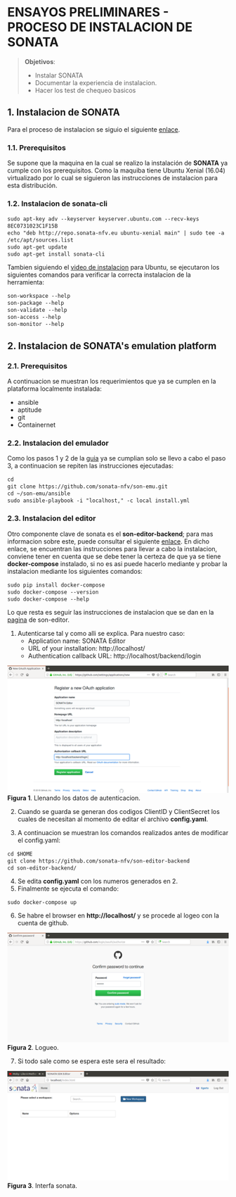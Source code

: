 # ENSAYOS PRELIMINARES - PROCESO DE INSTALACION DE SONATA

> **Objetivos**:
> * Instalar SONATA
> * Documentar la experiencia de instalacion.
> * Hacer los test de chequeo basicos

## 1. Instalacion de SONATA

Para el proceso de instalacion se siguio el siguiente [enlace](https://github.com/sonata-nfv/son-tutorials/blob/master/docs/component_installation.md).

### 1.1. Prerequisitos
Se supone que la maquina en la cual se realizo la instalación de **SONATA** ya cumple con los prerequisitos. Como la maquiba tiene Ubuntu Xenial (16.04) virtualizado por lo cual se siguieron las instrucciones de instalacion para esta distribución.

### 1.2. Instalacion de sonata-cli

```
sudo apt-key adv --keyserver keyserver.ubuntu.com --recv-keys 8EC0731023C1F15B
echo "deb http://repo.sonata-nfv.eu ubuntu-xenial main" | sudo tee -a /etc/apt/sources.list
sudo apt-get update
sudo apt-get install sonata-cli
```

Tambien siguiendo el [video de instalacion](https://youtu.be/Hk4j3NcnB4A) para Ubuntu, se ejecutaron los siguientes comandos para verificar la correcta instalacion de la herramienta:

```
son-workspace --help
son-package --help
son-validate --help
son-access --help
son-monitor --help
```

## 2. Instalacion de SONATA's emulation platform

### 2.1. Prerequisitos
A continuacion se muestran los requerimientos que ya se cumplen en la plataforma localmente instalada:
* ansible
* aptitude
* git
* Containernet

### 2.2. Instalacion del emulador

Como los pasos 1 y 2 de la [guia](https://github.com/sonata-nfv/son-tutorials/blob/master/docs/component_installation.md) ya se cumplian solo se llevo a cabo el paso 3, a continuacion se repiten las instrucciones ejecutadas:

```
cd
git clone https://github.com/sonata-nfv/son-emu.git
cd ~/son-emu/ansible
sudo ansible-playbook -i "localhost," -c local install.yml
```

### 2.3. Instalacion del editor

Otro componente clave de sonata es el **son-editor-backend**; para mas informacion sobre este, puede consultar el siguiente [enlace](https://github.com/sonata-nfv/son-editor-backend). En dicho enlace, se encuentran las instrucciones para llevar a cabo la instalacion, conviene tener en cuenta que se debe tener la certeza de que ya se tiene **docker-compose** instalado, si no es asi puede hacerlo mediante y probar la instalacion mediante los siguientes comandos:

```
sudo pip install docker-compose
sudo docker-compose --version
sudo docker-compose --help
```

Lo que resta es seguir las instrucciones de instalacion que se dan en la [pagina](https://github.com/sonata-nfv/son-editor-backend) de son-editor.

1. Autenticarse tal y como alli se explica. Para nuestro caso:
   * Application name: SONATA Editor
   * URL of your installation: http://localhost/
   * Authentication callback URL: http://localhost/backend/login
   
![fig1](./install_editor1.png)
**Figura 1**. Llenando los datos de autenticacion.

2. Cuando se guarda se generan dos codigos ClientID y ClientSecret los cuales de necesitan al momento de editar el archivo **config.yaml**.

3. A continuacion se muestran los comandos realizados antes de modificar el config.yaml:

```
cd $HOME
git clone https://github.com/sonata-nfv/son-editor-backend
cd son-editor-backend/
```

4. Se edita **config.yaml** con los numeros generados en 2.
5. Finalmente se ejecuta el comando:

```
sudo docker-compose up
```

6. Se habre el browser en **http://localhost/** y se procede al logeo con la cuenta de github.

![fig2](./install_editor5.png)
**Figura 2**. Logueo.

7. Si todo sale como se espera este sera el resultado:

![fig3](./install_editor6.png)
**Figura 3**. Interfa sonata.



